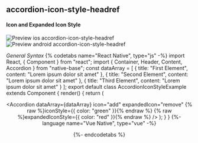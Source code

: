 ## accordion-icon-style-headref
#### Icon and Expanded Icon Style

![Preview ios accordion-icon-style-headref](https://github.com/GeekyAnts/NativeBase-KitchenSink/raw/v2.6.1/screenshots/ios/accordion-icon-style.gif)
![Preview android accordion-icon-style-headref](https://github.com/GeekyAnts/NativeBase-KitchenSink/raw/v2.6.1/screenshots/android/accordion-icon-style.gif)


*General Syntax*
{% codetabs name="React Native", type="js" -%}
import React, { Component } from "react";
import { Container, Header, Content, Accordion } from "native-base";
const dataArray = [
  { title: "First Element", content: "Lorem ipsum dolor sit amet" },
  { title: "Second Element", content: "Lorem ipsum dolor sit amet" },
  { title: "Third Element", content: "Lorem ipsum dolor sit amet" }
];
export default class AccordionIconStyleExample extends Component {
  render() {
    return (
      <Container>
        <Header />
        <Content padder>
          <Accordion
            dataArray={dataArray}
            icon="add"
            expandedIcon="remove"
            {% raw %}iconStyle={{ color: "green" }}{% endraw %}
            {% raw %}expandedIconStyle={{ color: "red" }}{% endraw %}
          />
        </Content>
      </Container>
    );
  }
}
{%- language name="Vue Native", type="vue" -%}
<template>
  <nb-container>
    <nb-header />
    <nb-content>
      <nb-accordion
        :dataArray="dataArray"
        icon="add"
        expandedIcon="remove"
        :iconStyle="{ color: 'green' }"
        :expandedIconStyle="{ color: 'red' }"
      />
    </nb-content>
  </nb-container>
</template>
<script>
export default {
  data: function() {
    return {
      dataArray: [
        { title: "First Element", content: "Lorem ipsum dolor sit amet" },
        { title: "Second Element", content: "Lorem ipsum dolor sit amet" },
        { title: "Third Element", content: "Lorem ipsum dolor sit amet" }
      ],
    };
  },
};
</script>
{%- endcodetabs %}
 <p>
    <div id="" class="mobileDevice" style="background: url(&quot;https://docs-v2.nativebase.io/docs/assets/iosphone.png&quot;) no-repeat; padding: 63px 20px 100px 15px; width: 292px; height: 600px;margin:0 auto;float:none;">
        <img src="https://github.com/GeekyAnts/NativeBase-KitchenSink/raw/v2.6.1/screenshots/ios/accordion-icon-style.gif" alt="" style="display:block !important" />
    </div>
</p>
<br />